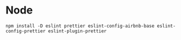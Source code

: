 # Node

`npm install -D eslint prettier eslint-config-airbnb-base eslint-config-prettier eslint-plugin-prettier`
